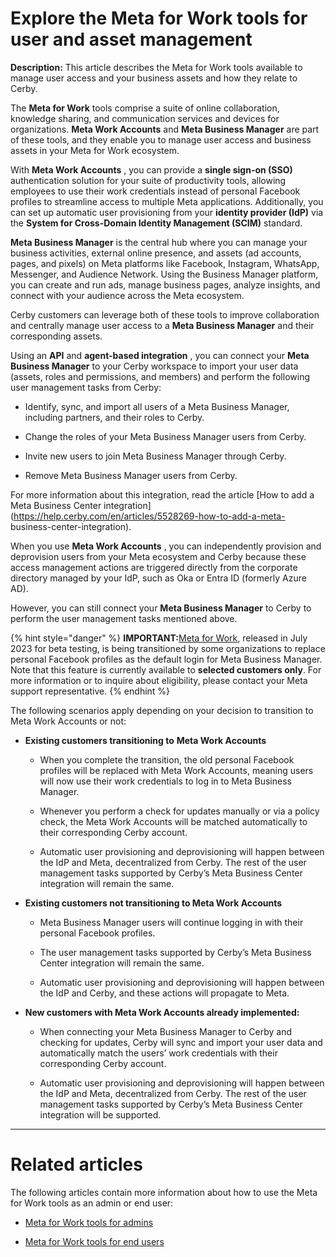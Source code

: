 # Explore the Meta for Work tools for user and asset management

**Description:** This article describes the Meta for Work tools available to manage user access and your business assets and how they relate to Cerby.

The **Meta for Work** tools comprise a suite of online collaboration,
knowledge sharing, and communication services and devices for organizations.
**Meta Work Accounts** and **Meta Business Manager** are part of these tools,
and they enable you to manage user access and business assets in your Meta for
Work ecosystem.

With **Meta Work Accounts** , you can provide a **single sign-on (SSO)**
authentication solution for your suite of productivity tools, allowing
employees to use their work credentials instead of personal Facebook profiles
to streamline access to multiple Meta applications. Additionally, you can set
up automatic user provisioning from your **identity provider (IdP)** via the
**System for Cross-Domain Identity Management (SCIM)** standard.

**Meta Business Manager** is the central hub where you can manage your
business activities, external online presence, and assets (ad accounts, pages,
and pixels) on Meta platforms like Facebook, Instagram, WhatsApp, Messenger,
and Audience Network. Using the Business Manager platform, you can create and
run ads, manage business pages, analyze insights, and connect with your
audience across the Meta ecosystem.

Cerby customers can leverage both of these tools to improve collaboration and
centrally manage user access to a **Meta Business Manager** and their
corresponding assets.

Using an **API** and **agent-based integration** , you can connect your **Meta
Business Manager** to your Cerby workspace to import your user data (assets,
roles and permissions, and members) and perform the following user management
tasks from Cerby:

  * Identify, sync, and import all users of a Meta Business Manager, including partners, and their roles to Cerby.

  * Change the roles of your Meta Business Manager users from Cerby.

  * Invite new users to join Meta Business Manager through Cerby.

  * Remove Meta Business Manager users from Cerby.

For more information about this integration, read the article [How to add a
Meta Business Center
integration](https://help.cerby.com/en/articles/5528269-how-to-add-a-meta-
business-center-integration).

When you use **Meta Work Accounts** , you can independently provision and
deprovision users from your Meta ecosystem and Cerby because these access
management actions are triggered directly from the corporate directory managed
by your IdP, such as Oka or Entra ID (formerly Azure AD).

However, you can still connect your **Meta Business Manager** to Cerby to
perform the user management tasks mentioned above.

{% hint style="danger" %} **IMPORTANT:**[Meta for
Work](https://forwork.meta.com/), released in July 2023 for beta testing, is
being transitioned by some organizations to replace personal Facebook profiles
as the default login for Meta Business Manager. Note that this feature is
currently available to **selected customers only**. For more information or to
inquire about eligibility, please contact your Meta support representative. {%
endhint %}

The following scenarios apply depending on your decision to transition to Meta
Work Accounts or not:

  * **Existing customers transitioning to** **Meta Work Accounts**

    * When you complete the transition, the old personal Facebook profiles will be replaced with Meta Work Accounts, meaning users will now use their work credentials to log in to Meta Business Manager.

    * Whenever you perform a check for updates manually or via a policy check, the Meta Work Accounts will be matched automatically to their corresponding Cerby account.

    * Automatic user provisioning and deprovisioning will happen between the IdP and Meta, decentralized from Cerby. The rest of the user management tasks supported by Cerby’s Meta Business Center integration will remain the same. 

  * **Existing customers not transitioning to Meta Work Accounts**

    * Meta Business Manager users will continue logging in with their personal Facebook profiles.

    * The user management tasks supported by Cerby’s Meta Business Center integration will remain the same. 

    * Automatic user provisioning and deprovisioning will happen between the IdP and Cerby, and these actions will propagate to Meta.

  * **New customers with Meta Work Accounts already implemented:**

    * When connecting your Meta Business Manager to Cerby and checking for updates, Cerby will sync and import your user data and automatically match the users’ work credentials with their corresponding Cerby account.

    * Automatic user provisioning and deprovisioning will happen between the IdP and Meta, decentralized from Cerby. The rest of the user management tasks supported by Cerby’s Meta Business Center integration will be supported. 

* * *

# Related articles

The following articles contain more information about how to use the Meta for
Work tools as an admin or end user:

  * [Meta for Work tools for admins](https://help.cerby.com/en/articles/8958797-meta-for-work-tools-for-admins)

  * [Meta for Work tools for end users](https://help.cerby.com/en/articles/8958936-meta-for-work-tools-for-end-users)

